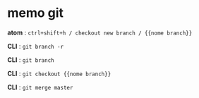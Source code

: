 # memo git

**atom** : `ctrl+shift+h / checkout new branch / {{nome branch}}`

**CLI** : `git branch -r`

**CLI** : `git branch`

**CLI** : `git checkout {{nome branch}}`

**CLI** : `git merge master`

